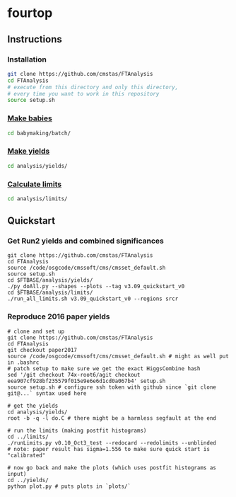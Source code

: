 # fourtop

## Instructions
### Installation
```bash
git clone https://github.com/cmstas/FTAnalysis
cd FTAnalysis
# execute from this directory and only this directory,
# every time you want to work in this repository
source setup.sh
```

### [Make babies](babymaking/batch/)
```bash
cd babymaking/batch/
```

### [Make yields](analysis/yields/)
```bash
cd analysis/yields/
```

### [Calculate limits](analysis/limits/)
```bash
cd analysis/limits/
```

## Quickstart

### Get Run2 yields and combined significances
```
git clone https://github.com/cmstas/FTAnalysis
cd FTAnalysis
source /code/osgcode/cmssoft/cms/cmsset_default.sh
source setup.sh
cd $FTBASE/analysis/yields/
./py_doAll.py --shapes --plots --tag v3.09_quickstart_v0
cd $FTBASE/analysis/limits/
./run_all_limits.sh v3.09_quickstart_v0 --regions srcr
```

### Reproduce 2016 paper yields
```
# clone and set up
git clone https://github.com/cmstas/FTAnalysis
cd FTAnalysis
git checkout paper2017
source /code/osgcode/cmssoft/cms/cmsset_default.sh # might as well put in .bashrc
# patch setup to make sure we get the exact HiggsCombine hash
sed '/git checkout 74x-root6/agit checkout eea907cf928bf235579f015e9e6e6d1cd0a067b4' setup.sh
source setup.sh # configure ssh token with github since `git clone git@...` syntax used here

# get the yields
cd analysis/yields/
root -b -q -l do.C # there might be a harmless segfault at the end

# run the limits (making postfit histograms)
cd ../limits/
./runLimits.py v0.10_Oct3_test --redocard --redolimits --unblinded
# note: paper result has sigma=1.556 to make sure quick start is "calibrated"

# now go back and make the plots (which uses postfit histograms as input)
cd ../yields/
python plot.py # puts plots in `plots/`
```
